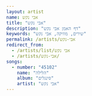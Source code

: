 ```yaml
---
layout: artist
name: אבי נקש
title: "אבי נקש"
description: "דף האמן אבי נקש"
keywords: "שירים, מוזיקה, אבי נקש"
permalink: /artists/אבי-נקש
redirect_from:
  - /artists/list/אבי נקש
  - /artists/אבי-נקש/
songs:
  - number: "45102"
    name: "הלילה"
    album: "סינגלים"
    artist: "אבי נקש"
---
```

